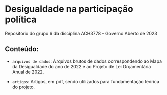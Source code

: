 # Desigualdade na participação política
Repositório do grupo 6 da disciplina ACH3778 - Governo Aberto de 2023

## Conteúdo:

* `arquivos de dados`: Arquivos brutos de dados correspondendo ao Mapa da Desigualdade do ano de 2022 e ao Projeto de Lei Orçamentária Anual de 2022.

* `artigos`: Artigos, em pdf, sendo utilizados para fundamentação teórica do projeto.
